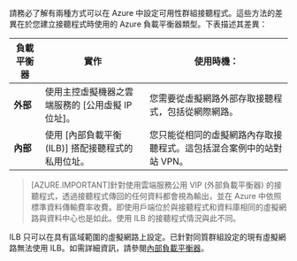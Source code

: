 請務必了解有兩種方式可以在 Azure 中設定可用性群組接聽程式。這些方法的差異在於您建立接聽程式時使用的 Azure 負載平衡器類型。下表描述其差異：

| 負載平衡器 | 實作 | 使用時機： |
| ------------- | -------------- | ----------- |
| **外部** | 使用主控虛擬機器之雲端服務的 [公用虛擬 IP 位址]。 | 您需要從虛擬網路外部存取接聽程式，包括從網際網路。 |
| **內部** | 使用 [內部負載平衡 (ILB)] 搭配接聽程式的私用位址。 | 您只能從相同的虛擬網路內存取接聽程式。這包括混合案例中的站對站 VPN。 |

>[AZURE.IMPORTANT]針對使用雲端服務公用 VIP (外部負載平衡器) 的接聽程式，透過接聽程式傳回的任何資料都會視為輸出，並在 Azure 中依照標準資料傳輸費率收費。即使用戶端位於與接聽程式和資料庫相同的虛擬網路與資料中心也是如此。使用 ILB 的接聽程式情況與此不同。

ILB 只可以在具有區域範圍的虛擬網路上設定。已針對同質群組設定的現有虛擬網路無法使用 ILB。如需詳細資訊，請參閱[內部負載平衡器](../articles/load-balancer/load-balancer-internal-overview.md)。

<!---HONumber=Oct15_HO3-->